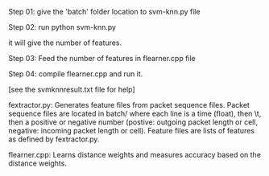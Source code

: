 Step 01: give the 'batch' folder location to svm-knn.py file

Step 02: run python svm-knn.py

it will give the number of features.


Step 03: Feed the number of features in flearner.cpp file



Step 04: compile flearner.cpp and run it.

[see the svmknnresult.txt  file for help]



fextractor.py:
Generates feature files from packet sequence files. Packet sequence files are located in batch/ where each line is a time (float),
then \t, then a positive or negative number (postive: outgoing packet length or cell, negative: incoming packet length or cell).
Feature files are lists of features as defined by fextractor.py.


flearner.cpp:
Learns distance weights and measures accuracy based on the distance weights.
